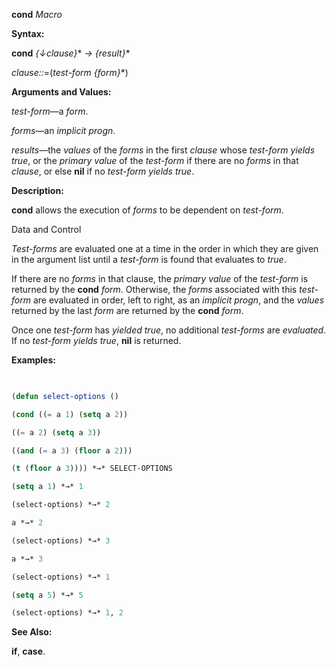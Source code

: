 **cond** *Macro* 



**Syntax:** 



**cond** *\{↓clause\}*\* *→ \{result\}*\* 



*clause::*=(*test-form \{form\}*\*) 



**Arguments and Values:** 



*test-form*—a *form*. 



*forms*—an *implicit progn*. 



*results*—the *values* of the *forms* in the first *clause* whose *test-form yields true*, or the *primary value* of the *test-form* if there are no *forms* in that *clause*, or else **nil** if no *test-form yields true*. 



**Description:** 



**cond** allows the execution of *forms* to be dependent on *test-form*. 



Data and Control 











*Test-forms* are evaluated one at a time in the order in which they are given in the argument list until a *test-form* is found that evaluates to *true*. 



If there are no *forms* in that clause, the *primary value* of the *test-form* is returned by the **cond** *form*. Otherwise, the *forms* associated with this *test-form* are evaluated in order, left to right, as an *implicit progn*, and the *values* returned by the last *form* are returned by the **cond** *form*. 



Once one *test-form* has *yielded true*, no additional *test-forms* are *evaluated*. If no *test-form yields true*, **nil** is returned. 



**Examples:**
```lisp
 

(defun select-options () 

(cond ((= a 1) (setq a 2)) 

((= a 2) (setq a 3)) 

((and (= a 3) (floor a 2))) 

(t (floor a 3)))) *→* SELECT-OPTIONS 

(setq a 1) *→* 1 

(select-options) *→* 2 

a *→* 2 

(select-options) *→* 3 

a *→* 3 

(select-options) *→* 1 

(setq a 5) *→* 5 

(select-options) *→* 1, 2 


```
**See Also:** 



**if**, **case**. 



